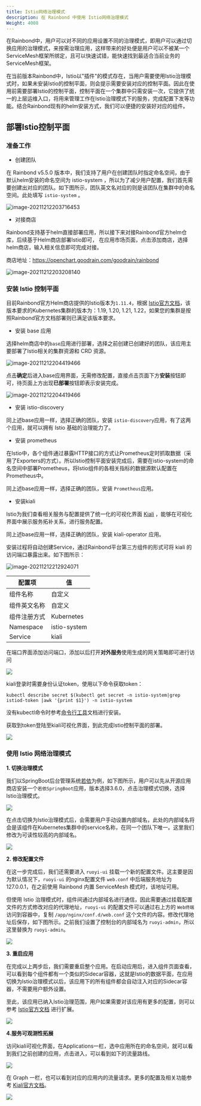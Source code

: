 ```yaml
---
title: Istio网络治理模式
description: 在 Rainbond 中使用 Istio网络治理模式
Weight: 4008
---
```



在Rainbond中，用户可以对不同的应用设置不同的治理模式，即用户可以通过切换应用的治理模式，来按需治理应用，这样带来的好处便是用户可以不被某一个ServiceMesh框架所绑定，且可以快速试错，能快速找到最适合当前业务的ServiceMesh框架。

在当前版本Rainbond中，Istio以"插件"的模式存在，当用户需要使用Istio治理模式时，如果未安装Istio的控制平面，则会提示需要安装对应的控制平面。因此在使用前需要部署Istio的控制平面，控制平面在一个集群中只需安装一次，它提供了统一的上层运维入口，将用来管理工作在Istio治理模式下的服务，完成配置下发等功能。结合Rainbond现有的helm安装方式，我们可以便捷的安装好对应的组件。

## 部署Istio控制平面

### 准备工作

- 创建团队

在 Rainbond v5.5.0 版本中，我们支持了用户在创建团队时指定命名空间，由于默认helm安装的命名空间为 istio-system ，所以为了减少用户配置，我们首先需要创建出对应的团队。如下图所示，团队英文名对应的则是该团队在集群中的命名空间。此处填写 `istio-system` 。

![image-20211212203716453](https://ghproxy.com/https://raw.githubusercontent.com/yangkaa/images/main/works/image-20211212203716453.png)

- 对接商店

Rainbond支持基于helm直接部署应用，所以接下来对接Rainbond官方helm仓库，后续基于Helm商店部署Istio即可， 在应用市场页面，点击添加商店，选择helm商店，输入相关信息即可完成对接。

商店地址：https://openchart.goodrain.com/goodrain/rainbond 

![image-20211212203208140](https://ghproxy.com/https://raw.githubusercontent.com/yangkaa/images/main/works/image-20211212203208140.png)



### 安装 Istio 控制平面

目前Rainbond官方Helm商店提供的Istio版本为`1.11.4`，根据 [Istio官方文档](https://istio.io/latest/docs/releases/supported-releases/)，该版本要求的Kubernetes集群的版本为：1.19, 1.20, 1.21, 1.22，如果您的集群是按照Rainbond官方文档部署则已满足该版本要求。

- 安装 base 应用

选择helm商店中的`base`应用进行部署，选择之前创建已创建好的团队，该应用主要部署了Istio相关的集群资源和 CRD 资源。

![image-20211212204419466](https://ghproxy.com/https://raw.githubusercontent.com/yangkaa/images/main/works/image-20211212204419466.png) 

点击**确定**后进入base应用界面，无需修改配置，直接点击页面下方**安装**按钮即可，待页面上方出现**已部署**按钮即表示安装完成。

![image-20211212204419466](https://grstatic.oss-cn-shanghai.aliyuncs.com/docs/5.5/user-manual/app-manage/deploy-istio/base.png)



- 安装 istio-discovery 

同上述base应用一样，选择正确的团队，安装 `istio-discovery`应用，有了这两个应用，就可以拥有 Istio 基础的治理能力了。

- 安装 prometheus

在Istio中，各个组件通过暴露HTTP接口的方式让Prometheus定时抓取数据（采用了Exporters的方式）。所以Istio控制平面安装完成后，需要在istio-system的命名空间中部署Prometheus，将Istio组件的各相关指标的数据源默认配置在Prometheus中。

同上述base应用一样，选择正确的团队，安装 `Prometheus`应用。


- 安装kiali

Istio为我们查看相关服务与配置提供了统一化的可视化界面 [Kiali](www.kiali.io) ，能够在可视化界面中展示服务拓补关系，进行服务配置。

同上述base应用一样，选择正确的团队，安装 kiali-operator 应用。


安装过程将自动创建Service，通过Rainbond平台第三方组件的形式可将 kiali 的访问端口暴露出来。如下图所示：

![image-20211212212924071](https://ghproxy.com/https://raw.githubusercontent.com/yangkaa/images/main/works/image-20211212212924071.png)

|配置项|值|
| --- | --- |
|组件名称|自定义|
|组件英文名称|自定义|
|组件注册方式|Kubernetes|
|Namespace|istio-system|
|Service|kiali|


在端口界面添加访问端口，添加以后打开**对外服务**使用生成的网关策略即可进行访问

![](https://grstatic.oss-cn-shanghai.aliyuncs.com/docs/5.5/user-manual/app-manage/deploy-istio/port.jpg)


kiali登录时需要身份认证token，使用以下命令获取token：

```
kubectl describe secret $(kubectl get secret -n istio-system|grep istiod-token |awk '{print $1}') -n istio-system
```

没有kubectl命令时参考[命令行工具](/docs/user-operations/tools/kubectl/)文档进行安装。

获取到token登陆至kiali可视化界面，到此完成Istio控制平面的部署。

![](https://grstatic.oss-cn-shanghai.aliyuncs.com/docs/5.5/user-manual/app-manage/deploy-istio/dashboard.jpg)



### 使用 Istio 网络治理模式

**1. 切换治理模式**

我们以SpringBoot后台管理系统[若依](https://gitee.com/y_project/RuoYi)为例，如下图所示，用户可以先从开源应用商店安装一个`若依SpringBoot`应用，版本选择3.6.0，点击治理模式切换，选择Istio治理模式。

![](https://grstatic.oss-cn-shanghai.aliyuncs.com/docs/5.5/user-manual/app-manage/deploy-istio/network.jpg)

在点击切换为Istio治理模式后，会需要用户手动设置内部域名，此处的内部域名将会是该组件在Kubernetes集群中的service名称，在同一个团队下唯一。这里我们修改为可读性较高的内部域名。

![](https://grstatic.oss-cn-shanghai.aliyuncs.com/docs/5.5/user-manual/app-manage/deploy-istio/model.png)

**2. 修改配置文件**

在这一步完成后，我们还需要进入 `ruoyi-ui` 挂载一个新的配置文件。这主要是因为默认情况下，`ruoyi-ui` 的nginx配置文件 `web.conf`  中后端服务地址为 127.0.0.1，在之前使用 Rainbond 内置 ServiceMesh 模式时，该地址可用。

但使用 Istio 治理模式时，组件间通过内部域名进行通信，因此需要通过挂载配置文件的方式修改对应的代理地址，`ruoyi-ui` 的配置文件可以通过右上方的 `Web终端` 访问到容器中，复制 `/app/nginx/conf.d/web.conf` 这个文件的内容。修改代理地址后保存，如下图所示。之前我们设置了控制台的内部域名为 `ruoyi-admin`，所以这里替换为 `ruoyi-admin`。

![](https://grstatic.oss-cn-shanghai.aliyuncs.com/docs/5.5/user-manual/app-manage/deploy-istio/conf.jpg)

**3. 重启应用**

在完成以上两步后，我们需要重启整个应用。在启动应用后，进入组件页面查看，可以看到每个组件都有一个类似的Sidecar容器，这就是Istio的数据平面，在应用切换为Istio治理模式以后，该应用下的所有组件都会自动注入对应的Sidecar容器，不需要用户额外设置。

至此，该应用已纳入Istio治理范围，用户如果需要对该应用有更多的配置，则可以参考 [Istio官方文档](https://istio.io/latest/docs/setup/getting-started/#dashboard) 进行扩展。

![](https://grstatic.oss-cn-shanghai.aliyuncs.com/docs/5.5/user-manual/app-manage/deploy-istio/dataplane.png)

**4.服务可观测性拓展**

访问kiali可视化界面，在Applications一栏，选中应用所在的命名空间，就可以看到我们之前创建的应用，点击进入，可以看到如下的流量路线。

![](https://grstatic.oss-cn-shanghai.aliyuncs.com/docs/5.5/user-manual/app-manage/deploy-istio/overview.png)

在 Graph 一栏，也可以看到对应的应用内的流量请求。更多的配置及相关功能参考 [Kiali官方文档](https://kiali.io/docs/installation/quick-start/)。

![](https://grstatic.oss-cn-shanghai.aliyuncs.com/docs/5.5/user-manual/app-manage/deploy-istio/display.png)

